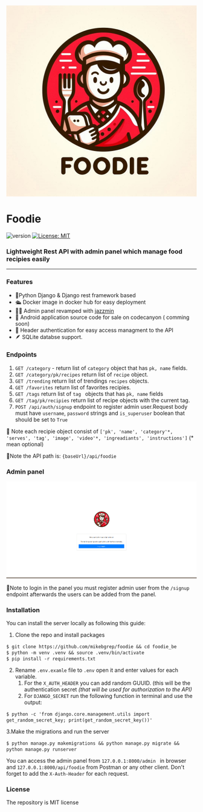 ![Logo](https://github.com/mikebgrep/foodie/blob/master/git_assets/logo.jpeg)

# Foodie
![version](https://img.shields.io/badge/version-1.0.0-green) [![License: MIT](https://img.shields.io/badge/License-MIT-yellow.svg)](https://opensource.org/licenses/MIT) 

###  Lightweight Rest API with admin panel which manage food recipies easily 
--- 
### Features 
   - 🐍Python Django & Django rest framework based
   - 🛳 Docker image in docker hub for easy deployment
   - 👨‍🍳 Admin panel revamped with [jazzmin](https://github.com/farridav/django-jazzmin)
   - 🤖 Android application source code for sale on codecanyon ( comming soon)
   - 🔐 Header authentication for easy access managment to the API
   - 🪶 SQLite databse support.

### Endpoints 
1. ```GET /category``` - return list of ```category``` object that has ```pk, name``` fields.
2. ```GET /category/pk/recipes```  return list of ```recipe``` object.
3. ```GET /trending``` return list of trendings ```recipes``` objects.
4. ```GET /favorites``` return list of favorites recipies.
5. ```GET /tags``` return list of ```tag ``` objects that has ```pk, name``` fields
6. ```GET /tag/pk/recipies``` return list of recipe objects with the current tag.
7. ```POST /api/auth/signup``` endpoint to register admin user.Request body must have  ```username```, ```password``` strings and ```is_superuser``` boolean that should be set to ```True```

📝 Note each recipie object consist of ```['pk', 'name', 'category'*, 'serves', 'tag', 'image', 'video'*, 'ingreadiants', 'instructions']``` (* mean optional)

📝Note the API path is: ```{baseUrl}/api/foodie```

### Admin panel 
![admin](https://github.com/mikebgrep/foodie/blob/master/git_assets/foodie-admin.gif)

📝Note to login in the panel you must register admin user from the ```/signup``` endpoint afterwards the users can be added from the panel.

### Installation 
You can install the server locally as following this guide:
1. Clone the repo and install packages
```
$ git clone https://github.com/mikebgrep/foodie && cd foodie_be
$ python -m venv .venv && source .venv/bin/activate
$ pip install -r requirements.txt
```
2. Rename ```.env.examle``` file to ```.env``` open it and enter values for each variable.
    1. For the ```X_AUTH_HEADER``` you can add random GUUID. (this will be the authentication secret *(that will be used for authorization to the API)*
    2. For ```DJANGO_SECRET``` run the following function in terminal and use the output:
```
$ python -c 'from django.core.management.utils import get_random_secret_key; print(get_random_secret_key())'
```
3.Make the migrations and run the server 
```
$ python manage.py makemigrations && python manage.py migrate && python manage.py runserver
```

You can access the admin panel from ```127.0.0.1:8000/admin ``` in browser and ```127.0.0.1:8000/api/foodie``` from Postman or any other client.
Don't forget to add the ```X-Auth-Header``` for each request.

### License
The repository is MIT license
